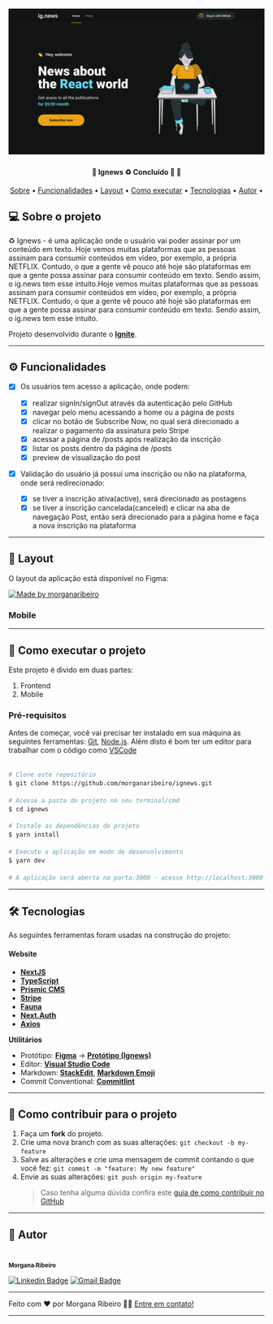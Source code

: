 <h1 align="center">
    <img alt="Ignews" title="#ignews" src="./public/images/banner.svg" />
</h1>

<h4 align="center"> 
	🚧  Ignews ♻️ Concluído 🚀 🚧
</h4>

<p align="center">
 <a href="#-sobre-o-projeto">Sobre</a> •
 <a href="#-funcionalidades">Funcionalidades</a> •
 <a href="#-layout">Layout</a> • 
 <a href="#-como-executar-o-projeto">Como executar</a> • 
 <a href="#-tecnologias">Tecnologias</a> • 
 <a href="#-autor">Autor</a> • 
</p>

## 💻 Sobre o projeto

♻️ Ignews - é uma aplicação onde o usuário vai poder assinar por um conteúdo em texto. Hoje vemos muitas plataformas que as pessoas assinam para consumir conteúdos em vídeo, por exemplo, a própria NETFLIX. Contudo, o que a gente vê pouco até hoje são plataformas em que a gente possa assinar para consumir conteúdo em texto. Sendo assim, o ig.news tem esse intuito.Hoje vemos muitas plataformas que as pessoas assinam para consumir conteúdos em vídeo, por exemplo, a própria NETFLIX. Contudo, o que a gente vê pouco até hoje são plataformas em que a gente possa assinar para consumir conteúdo em texto. Sendo assim, o ig.news tem esse intuito.

Projeto desenvolvido durante o [**Ignite**](https://app.rocketseat.com.br/ignite).

---

## ⚙️ Funcionalidades

- [x] Os usuários tem acesso a aplicação, onde podem:

  - [x] realizar signIn/signOut através da autenticação pelo GitHub
  - [x] navegar pelo menu acessando a home ou a página de posts
  - [x] clicar no botão de Subscribe Now, no qual será direcionado a realizar o pagamento da assinatura pelo Stripe
  - [x] acessar a página de /posts após realização da inscrição
  - [x] listar os posts dentro da página de /posts
  - [x] preview de visualização do post

- [x] Validação do usuário já possui uma inscrição ou não na plataforma, onde será redirecionado:
  - [x] se tiver a inscrição ativa(active), será direcionado as postagens
  - [x] se tiver a inscrição cancelada(canceled) e clicar na aba de navegação Post, então será direcionado para a página home e faça a nova inscrição na plataforma

---

## 🎨 Layout

O layout da aplicação está disponível no Figma:

<a href="https://www.figma.com/file/FDVxelKDm6hI0nE3hoSSkC/ig.news---Treinamento-Ignite?node-id=1%3A2">
  <img alt="Made by morganaribeiro" src="https://img.shields.io/badge/Acessar%20Layout%20-Figma-%2304D361">
</a>

### Mobile
---

## 🚀 Como executar o projeto

Este projeto é divido em duas partes:

1. Frontend
2. Mobile

### Pré-requisitos

Antes de começar, você vai precisar ter instalado em sua máquina as seguintes ferramentas:
[Git](https://git-scm.com), [Node.js](https://nodejs.org/en/).
Além disto é bom ter um editor para trabalhar com o código como [VSCode](https://code.visualstudio.com/)

```bash

# Clone este repositório
$ git clone https://github.com/morganaribeiro/ignews.git

# Acesse a pasta do projeto no seu terminal/cmd
$ cd ignews

# Instale as dependências do projeto
$ yarn install

# Execute a aplicação em modo de desenvolvimento
$ yarn dev

# A aplicação será aberta na porta:3000 - acesse http://localhost:3000

```

---

## 🛠 Tecnologias

As seguintes ferramentas foram usadas na construção do projeto:

#### **Website** 
- **[NextJS](https://nextjs.org/)** 
- **[TypeScript](https://www.typescriptlang.org/)**
- **[Prismic CMS](https://prismic.io/)**
- **[Stripe](https://stripe.com/br)**
- **[Fauna](https://fauna.com/)**
- **[Next.Auth](https://next-auth.js.org/)**
- **[Axios](https://github.com/axios/axios)**


**Utilitários**
- Protótipo: **[Figma](https://www.figma.com/)** → **[Protótipo (Ignews)](https://www.figma.com/file/1SxgOMojOB2zYT0Mdk28lB/Ecoleta)**
- Editor: **[Visual Studio Code](https://code.visualstudio.com/)**
- Markdown: **[StackEdit](https://stackedit.io/)**, **[Markdown Emoji](https://gist.github.com/rxaviers/7360908)**
- Commit Conventional: **[Commitlint](https://github.com/conventional-changelog/commitlint)**
---

## 💪 Como contribuir para o projeto

1. Faça um **fork** do projeto.
2. Crie uma nova branch com as suas alterações: `git checkout -b my-feature`
3. Salve as alterações e crie uma mensagem de commit contando o que você fez: `git commit -m "feature: My new feature"`
4. Envie as suas alterações: `git push origin my-feature`
   > Caso tenha alguma dúvida confira este [guia de como contribuir no GitHub](./CONTRIBUTING.md)

---

## 🦸 Autor

<a href="https://blog.rocketseat.com.br/author/thiago/">
 <img style="border-radius: 50%;" src="https://avatars.githubusercontent.com/u/45489794?v=4" width="100px;" alt=""/>
 <br />
 <sub><b>Morgana Ribeiro</b>

[![Linkedin Badge](https://img.shields.io/badge/-Morgana-blue?style=flat-square&logo=Linkedin&logoColor=white&link=https://www.linkedin.com/in/morgana-ribeiro-dev/)](https://www.linkedin.com/in/morgana-ribeiro-dev)
[![Gmail Badge](https://img.shields.io/badge/-morgana.ifce.2019@gmail.com-c14438?style=flat-square&logo=Gmail&logoColor=white&link=mailto:morgana.ifce.2019@gmail.com)](mailto:morgana.ifce.2019@gmail.com)

---

Feito com ❤️ por Morgana Ribeiro 👋🏽 [Entre em contato!](https://www.linkedin.com/in/morgana-ribeiro-dev)

---
